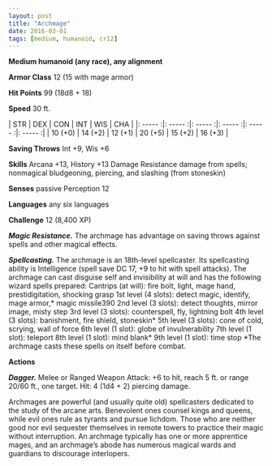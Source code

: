 ```yaml
---
layout: post
title: "Archmage"
date: 2016-03-01
tags: [medium, humanoid, cr12]
---
```


**Medium humanoid (any race), any alignment**

**Armor Class** 12 (15 with mage armor)

**Hit Points** 99 (18d8 + 18)

**Speed** 30 ft.

|   STR   |   DEX   |   CON   |   INT   |   WIS   |   CHA   |
|: ----- :|: ----- :|: ----- :|: ----- :|: ----- :|: ----- :|
| 10 (+0) | 14 (+2) | 12 (+1) | 20 (+5) | 15 (+2) | 16 (+3) |

**Saving Throws** Int +9, Wis +6 

**Skills** Arcana +13, History +13 Damage Resistance damage from spells; nonmagical bludgeoning, piercing, and slashing (from stoneskin) 

**Senses** passive Perception 12 

**Languages** any six languages

**Challenge** 12 (8,400 XP)

***Magic Resistance.*** The archmage has advantage on saving throws against spells and other magical effects.

***Spellcasting.*** The archmage is an 18th-level spellcaster. Its spellcasting ability is Intelligence (spell save DC 17, +9 to hit with spell attacks). The archmage can cast disguise self and invisibility at will and has the following wizard spells prepared: Cantrips (at will): fire bolt, light, mage hand, prestidigitation, shocking grasp 1st level (4 slots): detect magic, identify, mage armor,* magic missile390 2nd level (3 slots): detect thoughts, mirror image, misty step 3rd level (3 slots): counterspell, fly, lightning bolt 4th level (3 slots): banishment, fire shield, stoneskin* 5th level (3 slots): cone of cold, scrying, wall of force 6th level (1 slot): globe of invulnerability 7th level (1 slot): teleport 8th level (1 slot): mind blank* 9th level (1 slot): time stop *The archmage casts these spells on itself before combat. 

**Actions**

***Dagger.*** Melee or Ranged Weapon Attack: +6 to hit, reach 5 ft. or range 20/60 ft., one target. Hit: 4 (1d4 + 2) piercing damage.

Archmages are powerful (and usually quite old) spellcasters dedicated to the study of the arcane arts. Benevolent ones counsel kings and queens, while evil ones rule as tyrants and pursue lichdom. Those who are neither good nor evil sequester themselves in remote towers to practice their magic without interruption. An archmage typically has one or more apprentice mages, and an archmage’s abode has numerous magical wards and guardians to discourage interlopers.